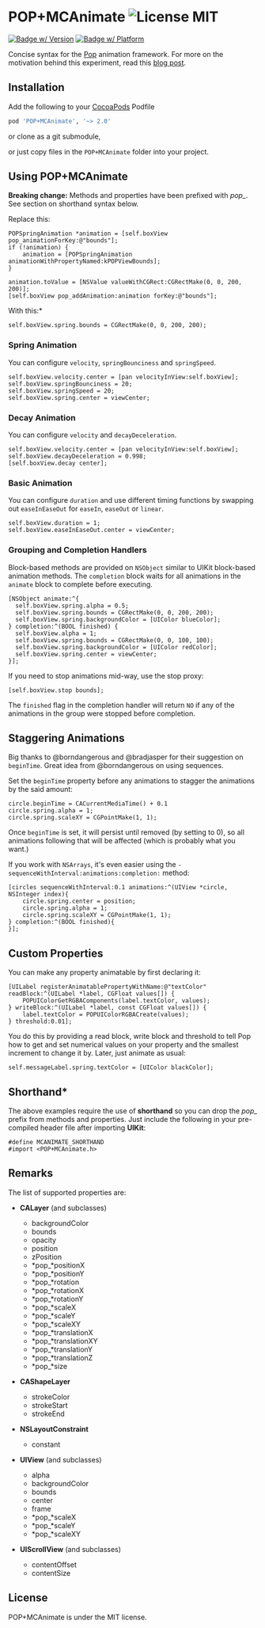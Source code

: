 POP+MCAnimate ![License MIT](https://go-shields.herokuapp.com/license-MIT-blue.png)
=============

[![Badge w/ Version](https://cocoapod-badges.herokuapp.com/v/POP+MCAnimate/badge.png)](https://github.com/matthewcheok/POP-MCAnimate)
[![Badge w/ Platform](https://cocoapod-badges.herokuapp.com/p/POP+MCAnimate/badge.svg)](https://github.com/matthewcheok/POP-MCAnimate)

Concise syntax for the [Pop](https://github.com/facebook/pop) animation framework. For more on the motivation behind this experiment, read this [blog post](http://blog.matthewcheok.com/making-your-animations-pop/).

## Installation

Add the following to your [CocoaPods](http://cocoapods.org/) Podfile
```ruby
pod 'POP+MCAnimate', '~> 2.0'
```

or clone as a git submodule,

or just copy files in the ```POP+MCAnimate``` folder into your project.

## Using POP+MCAnimate

**Breaking change:** Methods and properties have been prefixed with *pop_*. See section on shorthand syntax below.

Replace this:
```objc
POPSpringAnimation *animation = [self.boxView pop_animationForKey:@"bounds"];
if (!animation) {
    animation = [POPSpringAnimation animationWithPropertyNamed:kPOPViewBounds];
}

animation.toValue = [NSValue valueWithCGRect:CGRectMake(0, 0, 200, 200)];
[self.boxView pop_addAnimation:animation forKey:@"bounds"];
```

With this:*
```objc
self.boxView.spring.bounds = CGRectMake(0, 0, 200, 200);
```

### Spring Animation

You can configure `velocity`, `springBounciness` and `springSpeed`.
```objc
self.boxView.velocity.center = [pan velocityInView:self.boxView];
self.boxView.springBounciness = 20;
self.boxView.springSpeed = 20;
self.boxView.spring.center = viewCenter;
```

### Decay Animation

You can configure `velocity` and `decayDeceleration`.
```objc
self.boxView.velocity.center = [pan velocityInView:self.boxView];
self.boxView.decayDeceleration = 0.998;
[self.boxView.decay center];
```

### Basic Animation

You can configure `duration` and use different timing functions by swapping out `easeInEaseOut` for  `easeIn`, `easeOut` or `linear`.
```objc
self.boxView.duration = 1;
self.boxView.easeInEaseOut.center = viewCenter;
```

### Grouping and Completion Handlers

Block-based methods are provided on `NSObject` similar to UIKit block-based animation methods. The `completion` block waits for all animations in the `animate` block to complete before executing.
```objc
[NSObject animate:^{
  self.boxView.spring.alpha = 0.5;
  self.boxView.spring.bounds = CGRectMake(0, 0, 200, 200);
  self.boxView.spring.backgroundColor = [UIColor blueColor];
} completion:^(BOOL finished) {
  self.boxView.alpha = 1;
  self.boxView.spring.bounds = CGRectMake(0, 0, 100, 100);
  self.boxView.spring.backgroundColor = [UIColor redColor];
  self.boxView.spring.center = viewCenter;
}];
```

If you need to stop animations mid-way, use the stop proxy:
```objc
[self.boxView.stop bounds];
```

The `finished` flag in the completion handler will return `NO` if any of the animations in the group were stopped before completion.

## Staggering Animations

Big thanks to @borndangerous and @bradjasper for their suggestion on `beginTime`. Great idea from @borndangerous on using sequences.

Set the `beginTime` property before any animations to stagger the animations by the said amount:
```objc
circle.beginTime = CACurrentMediaTime() + 0.1
circle.spring.alpha = 1;
circle.spring.scaleXY = CGPointMake(1, 1);
```

Once `beginTime` is set, it will persist until removed (by setting to 0), so all animations following that will be affected (which is probably what you want.)

If you work with `NSArrays`, it's even easier using the `-sequenceWithInterval:animations:completion:` method:
```objc
[circles sequenceWithInterval:0.1 animations:^(UIView *circle, NSInteger index){
    circle.spring.center = position;
    circle.spring.alpha = 1;
    circle.spring.scaleXY = CGPointMake(1, 1);
} completion:^(BOOL finished){
}];
```

## Custom Properties

You can make any property animatable by first declaring it:
```objc
[UILabel registerAnimatablePropertyWithName:@"textColor" readBlock:^(UILabel *label, CGFloat values[]) {
    POPUIColorGetRGBAComponents(label.textColor, values);
} writeBlock:^(UILabel *label, const CGFloat values[]) {
    label.textColor = POPUIColorRGBACreate(values);
} threshold:0.01];
```

You do this by providing a read block, write block and threshold to tell Pop how to get and set numerical values on your property and the smallest increment to change it by. Later, just animate as usual:
```objc
self.messageLabel.spring.textColor = [UIColor blackColor];
```

## Shorthand*

The above examples require the use of **shorthand** so you can drop the *pop_* prefix from methods and properties. Just include the following in your pre-compiled header file after importing **UIKit**:

```objc
#define MCANIMATE_SHORTHAND
#import <POP+MCAnimate.h>
```

## Remarks

The list of supported properties are:
- **CALayer** (and subclasses)
  - backgroundColor
  - bounds
  - opacity
  - position
  - zPosition
  - *pop_*positionX
  - *pop_*positionY
  - *pop_*rotation
  - *pop_*rotationX
  - *pop_*rotationY
  - *pop_*scaleX
  - *pop_*scaleY
  - *pop_*scaleXY
  - *pop_*translationX
  - *pop_*translationXY
  - *pop_*translationY
  - *pop_*translationZ
  - *pop_*size


- **CAShapeLayer**
  - strokeColor
  - strokeStart
  - strokeEnd


- **NSLayoutConstraint**
  - constant


- **UIView** (and subclasses)
  - alpha
  - backgroundColor
  - bounds
  - center
  - frame
  - *pop_*scaleX
  - *pop_*scaleY
  - *pop_*scaleXY


- **UIScrollView** (and subclasses)
  - contentOffset
  - contentSize


## License

POP+MCAnimate is under the MIT license.
